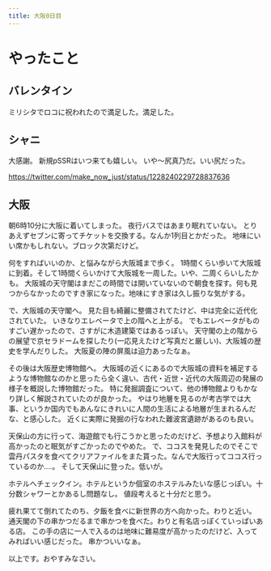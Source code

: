 ```yaml
---
title: 大阪0日目
---
```


# やったこと

## バレンタイン

ミリシタでロコに祝われたので満足した。満足した。

## シャニ

大感謝。
新規pSSRはいつ来ても嬉しい。
いや〜尻真乃だ。いい尻だった。

<https://twitter.com/make_now_just/status/1228240229728837636>

## 大阪

朝6時10分に大阪に着いてしまった。
夜行バスではあまり眠れていない。
とりあえずセブンに寄ってチケットを交換する。なんか1列目とかだった。
地味にいい席かもしれない。ブロック次第だけど。

何をすればいいのか、と悩みながら大阪城まで歩く。
1時間くらい歩いて大阪城に到着。そして1時間くらいかけて大阪城を一周した。いや、二周くらいしたかも。
大阪城の天守閣はまだこの時間では開いていないので朝食を探す。何も見つからなかったのですき家になった。地味にすき家は久し振りな気がする。

で、大阪城の天守閣へ。
見た目も綺麗に整備されてたけど、中は完全に近代化されていた。
いきなりエレベータで上の階へと上がる。
でもエレベータがものすごい遅かったので、さすがに木造建築ではあるっぽい。
天守閣の上の階からの展望で京セラドームを探したり(一応見えたけど写真だと厳しい)、大阪城の歴史を学んだりした。
大阪夏の陣の屏風は迫力あったなぁ。

その後は大阪歴史博物館へ。
大阪城の近くにあるので大阪城の資料を補足するような博物館なのかと思ったら全く違い、古代・近世・近代の大阪周辺の発展の様子を概説した博物館だった。
特に発掘調査について、他の博物館よりもかなり詳しく解説されていたのが良かった。
やはり地層を見るのが考古学では大事、というか国内でもあんなにきれいに人間の生活による地層が生まれるんだな、と感心した。
近くに実際に発掘の行なわれた難波宮遺跡があるのも良い。

天保山の方に行って、海遊館でも行こうかと思ったのだけど、予想より入館料が高かったのと眠気がすごかったのでやめた。
で、ココスを発見したのでそこで雲丹パスタを食べてクリアファイルをまた貰った。なんで大阪行ってココス行っているのか‥‥。
そして天保山に登った。低いが。

ホテルへチェックイン。ホテルというか個室のホステルみたいな感じっぽい。十分数シャワーとかあるし問題なし。
値段考えると十分だと思う。

疲れ果てて倒れてたのち、夕飯を食べに新世界の方へ向かった。わりと近い。
通天閣の下の串かつだるまで串かつを食べた。わりと有名店っぽくていっぱいある店。
この手の店に一人で入るのは地味に難易度が高かったのだけど、入ってみればいい感じだった。
串かついいなぁ。

以上です。おやすみなさい。
